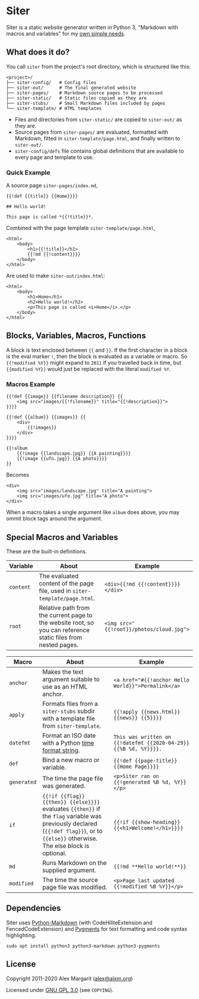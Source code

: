 # Siter

Siter is a static website generator written in Python 3, "Markdown with macros and variables" for my [own simple needs](https://www.alxm.org/ "My personal website is made with Siter").

## What does it do?

You call `siter` from the project's root directory, which is structured like this:

    <project>/
    ├── siter-config/   # Config files
    ├── siter-out/      # The final generated website
    ├── siter-pages/    # Markdown source pages to be processed
    ├── siter-static/   # Static files copied as they are
    ├── siter-stubs/    # Small Markdown files included by pages
    └── siter-template/ # HTML templates

* Files and directories from `siter-static/` are copied to `siter-out/` as they are.
* Source pages from `siter-pages/` are evaluated, formatted with Markdown, fitted in `siter-template/page.html`, and finally written to `siter-out/`.
* `siter-config/defs` file contains global definitions that are available to every page and template to use.

### Quick Example

A source page `siter-pages/index.md`,

```
{{!def {{title}} {{Home}}}}

## Hello world!

This page is called *{{!title}}*.
```

Combined with the page template `siter-template/page.html`,

    <html>
        <body>
            <h1>{{!title}}</h1>
            {{!md {{!content}}}}
        </body>
    </html>

Are used to make `siter-out/index.html`:

    <html>
        <body>
            <h1>Home</h1>
            <h2>Hello world!</h2>
            <p>This page is called <i>Home</i>.</p>
        </body>
    </html>

## Blocks, Variables, Macros, Functions

A block is text enclosed between `{{` and `}}`. If the first character in a block is the eval marker `!`, then the block is evaluated as a variable or macro. So `{{!modified %Y}}` might expand to `2011` if you travelled back in time, but `{{modified %Y}}` would just be replaced with the literal `modified %Y`.

### Macros Example

    {{!def {{image}} {{filename description}} {{
        <img src="images/{{!filename}}" title="{{!description}}">
    }}}}

    {{!def {{album}} {{images}} {{
        <div>
            {{!images}}
        </div>
    }}}}

    {{!album
        {{!image {{landscape.jpg}} {{A painting}}}}
        {{!image {{ufo.jpg}} {{A photo}}}}
    }}

Becomes

    <div>
        <img src="images/landscape.jpg" title="A painting">
        <img src="images/ufo.jpg" title="A photo">
    </div>

When a macro takes a single argument like `album` does above, you may ommit block tags around the argument.

## Special Macros and Variables

These are the built-in definitions.

Variable | About | Example
--- | --- | ---
`content` | The evaluated content of the page file, used in `siter-template/page.html`. | `<div>{{!md {{!content}}}}</div>`
`root` | Relative path from the current page to the website root, so you can reference static files from nested pages. | `<img src="{{!root}}/photos/cloud.jpg">`

Macro | About | Example
--- | --- | ---
`anchor` | Makes the text argument suitable to use as an HTML anchor. | `<a href="#{{!anchor Hello World}}">Permalink</a>`
`apply` | Formats files from a `siter-stubs` subdir with a template file from `siter-template`. | `{{!apply {{news.html}} {{news}} {{5}}}}`
`datefmt` | Format an ISO date with a Python [time format string](https://strftime.org/). | `This was written on {{!datefmt {{2020-04-29}} {{%B %d, %Y}}}}.`
`def` | Bind a new macro or variable. | `{{!def {{page-title}} {{Home Page}}}}`
`generated` | The time the page file was generated. | `<p>Siter ran on {{!generated %B %d, %Y}}</p>`
`if` | `{{!if {{flag}} {{then}} {{else}}}}` evaluates `{{then}}` if the `flag` variable was previously declared (`{{!def flag}}`), or to `{{else}}` otherwise. The else block is optional. | `{{!if {{show-heading}} {{<h1>Welcome!</h1>}}}}`
`md` | Runs Markdown on the supplied argument. | `{{!md **Hello world!**}}`
`modified` | The time the source page file was modified. | `<p>Page last updated {{!modified %B %Y}}</p>`

## Dependencies

Siter uses [Python-Markdown](https://python-markdown.github.io/) (with CodeHiliteExtension and FencedCodeExtension) and [Pygments](https://pygments.org/) for text formatting and code syntax highlighting.

    sudo apt install python3 python3-markdown python3-pygments

## License

Copyright 2011-2020 Alex Margarit (alex@alxm.org)

Licensed under [GNU GPL 3.0](https://www.gnu.org/licenses/gpl.html) (see `COPYING`).
